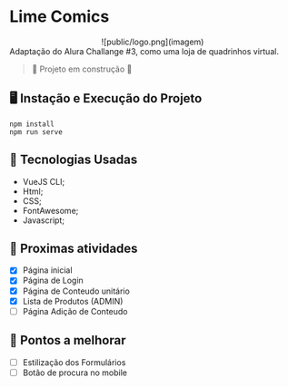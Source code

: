 # Lime Comics
<center>![public/logo.png](imagem) </center>
Adaptação do Alura Challange #3, como uma loja de quadrinhos virtual.

>:construction: Projeto em construção :construction:
## 🖥️ Instação e Execução do Projeto
```
npm install
npm run serve
```
## 🔋 Tecnologias Usadas
- VueJS CLI;
- Html;
- CSS;
- FontAwesome;
- Javascript;

## 📝 Proximas atividades
- [x] Página inicial
- [x] Página de Login
- [x] Página de Conteudo unitário
- [x] Lista de Produtos (ADMIN)
- [ ] Página Adição de Conteudo

## 💪 Pontos a melhorar
- [ ] Estilização dos Formulários
- [ ] Botão de procura no mobile